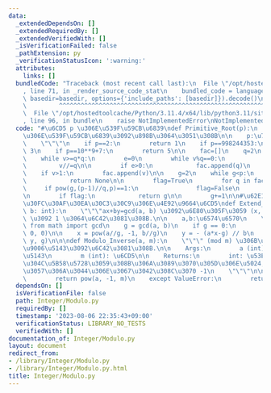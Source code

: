 ```yaml
---
data:
  _extendedDependsOn: []
  _extendedRequiredBy: []
  _extendedVerifiedWith: []
  _isVerificationFailed: false
  _pathExtension: py
  _verificationStatusIcon: ':warning:'
  attributes:
    links: []
  bundledCode: "Traceback (most recent call last):\n  File \"/opt/hostedtoolcache/Python/3.11.4/x64/lib/python3.11/site-packages/onlinejudge_verify/documentation/build.py\"\
    , line 71, in _render_source_code_stat\n    bundled_code = language.bundle(stat.path,\
    \ basedir=basedir, options={'include_paths': [basedir]}).decode()\n          \
    \         ^^^^^^^^^^^^^^^^^^^^^^^^^^^^^^^^^^^^^^^^^^^^^^^^^^^^^^^^^^^^^^^^^^^^^^^^^^^^^^^^^\n\
    \  File \"/opt/hostedtoolcache/Python/3.11.4/x64/lib/python3.11/site-packages/onlinejudge_verify/languages/python.py\"\
    , line 96, in bundle\n    raise NotImplementedError\nNotImplementedError\n"
  code: "#\u6CD5 p \u306E\u539F\u59CB\u6839\ndef Primitive_Root(p):\n    \"\"\"Z/pZ\u4E0A\
    \u306E\u539F\u59CB\u6839\u3092\u898B\u3064\u3051\u308B\n\n    p:\u7D20\u6570\n\
    \    \"\"\"\n    if p==2:\n        return 1\n    if p==998244353:\n        return\
    \ 3\n    if p==10**9+7:\n        return 5\n\n    fac=[]\n    q=2\n    v=p-1\n\n\
    \    while v>=q*q:\n        e=0\n        while v%q==0:\n            e+=1\n   \
    \         v//=q\n\n        if e>0:\n            fac.append(q)\n        q+=1\n\n\
    \    if v>1:\n        fac.append(v)\n\n    g=2\n    while g<p:\n        if pow(g,p-1,p)!=1:\n\
    \            return None\n\n        flag=True\n        for q in fac:\n       \
    \     if pow(g,(p-1)//q,p)==1:\n                flag=False\n                break\n\
    \n        if flag:\n            return g\n\n        g+=1\n\n#\u62E1\u5F35\u30E6\
    \u30FC\u30AF\u30EA\u30C3\u30C9\u306E\u4E92\u9664\u6CD5\ndef Extend_Euclid(a: int,\
    \ b: int):\n    \"\"\"ax+by=gcd(a, b) \u3092\u6E80\u305F\u3059 (x, y, gcd(a, b))\
    \ \u3092 1 \u3064\u6C42\u3081\u308B.\n\n    a,b:\u6574\u6570\n    \"\"\"\n   \
    \ from math import gcd\n    g = gcd(a, b)\n    if g == 0:\n        return (1,\
    \ 0, 0)\n\n    x = pow(a//g, -1, b//g)\n    y = - (a*x-g) // b\n    return (x,\
    \ y, g)\n\n\ndef Modulo_Inverse(a, m):\n    \"\"\" (mod m) \u306B\u304A\u3051\u308B\
    \u9006\u5143\u3092\u6C42\u3081\u308B.\n\n    Args:\n        a (int): mod m \u306E\
    \u5143\n        m (int): \u6CD5\n\n    Returns:\n        int: \u53EF\u9006\u5143\
    \u304C\u5B58\u5728\u3059\u308B\u306A\u3089\u3070\u305D\u306E\u5024, \u5B58\u5728\
    \u3057\u306A\u3044\u306E\u3067\u3042\u308C\u3070 -1\n    \"\"\"\n\n    try:\n\
    \        return pow(a, -1, m)\n    except ValueError:\n        return -1\n\n\n"
  dependsOn: []
  isVerificationFile: false
  path: Integer/Modulo.py
  requiredBy: []
  timestamp: '2023-08-06 22:35:43+09:00'
  verificationStatus: LIBRARY_NO_TESTS
  verifiedWith: []
documentation_of: Integer/Modulo.py
layout: document
redirect_from:
- /library/Integer/Modulo.py
- /library/Integer/Modulo.py.html
title: Integer/Modulo.py
---
```

